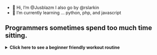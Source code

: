 - 👋 Hi, I’m @Jusblazm I also go by @rslarkin
- 🌱 I’m currently learning ... python, php, and javascript

<!---
Jusblazm/Jusblazm is a ✨ special ✨ repository because its `README.md` (this file) appears on your GitHub profile.
You can click the Preview link to take a look at your changes.
--->

## Programmers sometimes spend too much time sitting.

<details>
<summary><b>Click here to see a beginner friendly workout routine</b></summary>
<br>

# Weekly Exercise Routine

## Day 1: Cardio and Core
- **Warm-up (10-15 minutes):** Brisk walking or light jogging.
- **Cardio (30-45 minutes):** Choose one or a combination of activities like brisk walking, cycling, swimming, or using a cardio machine (treadmill, elliptical).
- **Core Exercises (15-20 minutes):** Planks, crunches, leg raises, and bicycle crunches. Perform each exercise for 2-3 sets of 12-15 repetitions.
- **Cool Down (5-10 minutes):** Stretching exercises focusing on the core muscles.

<details>
<summary><b>Click here to see some cooldown exercises</b></summary>

> ### Standing Forward Fold:
>> Stand with feet hip-width apart.<br>
>> Slowly bend forward at the hips, letting your upper body hang loosely.<br>
>> Hold onto elbows or reach for your toes if comfortable.<br>
>> Hold for 20-30 seconds, focusing on breathing deeply.

> ### Child's Pose:
>> Kneel on the floor with toes together and knees apart.<br>
>> Lower your hips towards your heels and extend your arms forward, resting your forehead on the floor or a yoga block.<br>
>> Hold for 20-30 seconds, breathing deeply into your lower back and hips.

> ### Seated Spinal Twist:
>> Sit on the floor with legs extended in front of you.<br>
>> Bend your right knee and cross it over your left leg, placing your foot flat on the floor.<br>
>> Twist your torso to the right, placing your left elbow on the outside of your right knee.<br>
>> Hold for 20-30 seconds, then switch sides.

> ### Cat-Cow Stretch:
>> Start on your hands and knees in a tabletop position.<br>
>> Inhale as you arch your back, dropping your belly towards the floor and lifting your head and tailbone (Cow Pose).<br>
>> Exhale as you round your spine, tucking your chin towards your chest and pressing into the floor with your hands (Cat Pose).<br>
>> Repeat this flowing movement for 30-60 seconds, coordinating with your breath.

</details>

## Day 2: Strength Training

- **Warm-up (10-15 minutes):** Jumping jacks, high knees, or a brisk walk.
- **Full Body Strength Training (30-45 minutes):** Use bodyweight exercises such as squats, lunges, push-ups, and rows. Aim for 2-3 sets of 12-15 repetitions for each exercise.
- **Core Exercises (10-15 minutes):** Repeat core exercises from Day 1 or include additional exercises like side planks and stability ball exercises.
- **Cool Down (5-10 minutes):** Gentle stretching focusing on all major muscle groups.

<details>
<summary><b>Click here to see some cooldown exercises</b></summary>

> ### Hip Flexor Stretch:
>> Kneel on your right knee, with your left foot in front and knee bent at 90 degrees.<br>
>> Shift your weight forward slightly, feeling a stretch in the front of your right hip.<br>
>> Hold for 20-30 seconds, then switch sides.

> ### Chest Opener Stretch:
>> Stand tall with feet hip-width apart.<br>
>> Clasp your hands behind your back and gently straighten your arms, lifting your chest and squeezing your shoulder blades together.<br>
>> Hold for 20-30 seconds, breathing deeply.

> ### Figure 4 Stretch:
>> Lie on your back with knees bent and feet flat on the floor.<br>
>> Cross your right ankle over your left knee, forming a figure 4 shape with your legs.<br>
>> Reach your hands around your left thigh and gently pull towards your chest.<br>
>> Hold for 20-30 seconds, then switch sides.

> ### Hamstring Stretch:
>> Sit on the floor with your right leg extended and left leg bent, sole of the left foot against your inner right thigh.<br>
>> Lean forward from your hips, reaching towards your right foot.<br>
>> Hold for 20-30 seconds, then switch legs.

</details>

## Day 3: Active Recovery

- **Low-intensity Activity (30-60 minutes):** Gentle walking, yoga, or stretching exercises to promote recovery and flexibility. This can also include activities like swimming or light cycling.
- **Foam Rolling (10-15 minutes):** Use a foam roller to massage and release tension in muscles.

## Day 4: Cardio and Core

- Follow the same structure as Day 1.

## Day 5: Strength Training

- Follow the same structure as Day 2.

## Day 6: Flexibility and Mobility

- **Dynamic Stretching (10-15 minutes):** Perform dynamic stretches to improve flexibility and mobility.

<details>
<summary><b>Click here to some dynamic stretches</b></summary>

> ### Leg Swings:
>> Stand tall with feet hip-width apart and hold onto a stable surface for balance (like a wall or chair).<br>
>> Swing one leg forward and backward in a controlled manner, gradually increasing the range of motion.<br>
>> Perform 10-15 swings on each leg.

> ### Arm Circles:
>> Stand with feet shoulder-width apart and extend your arms out to the sides at shoulder height.<br>
>> Make small circles with your arms, gradually increasing the size of the circles.<br>
>> Perform 10-15 circles forward and then 10-15 circles backward.

> ### High Knees:
>> Stand tall with feet hip-width apart.<br>
>> Lift one knee towards your chest, then quickly switch to lift the other knee.<br>
>> Continue alternating knees, aiming to bring them as high as comfortable.<br>
>> Perform 20-30 repetitions (10-15 on each side).

> ### Walking Lunges:
>> Take a step forward with your right leg and lower your body until both knees are bent at a 90-degree angle (or as far as comfortable).<br>
>> Push off your right foot to bring your left leg forward into the next lunge.<br>
>> Continue walking forward with alternating lunges for about 10-15 lunges on each leg.

> ### Hip Circles:
>> Stand with feet hip-width apart and place your hands on your hips.<br>
>> Make slow circles with your hips, focusing on a full range of motion.<br>
>> Perform 10-15 circles in one direction, then switch to the other direction.

> ### Torso Twists:
>> Stand with feet hip-width apart and arms extended out to the sides.<br>
>> Twist your torso to the right, bringing your left hand across your body to touch your right hand.<br>
>> Return to center and then twist to the left, bringing your right hand across your body to touch your left hand.<br>
>> Continue alternating twists for 10-15 repetitions on each side.

</details>

- **Yoga or Pilates (30-45 minutes):** Focus on poses or exercises that engage core muscles and improve flexibility.

<details>
<summary><b>Click here to see some yoga poses</b></summary>

> ### Mountain Pose (Tadasana):
>> Stand tall with feet hip-width apart, arms at your sides.<br>
>> Engage your thighs, lift your chest, and relax your shoulders.<br>
>> Hold for 30 seconds to 1 minute, focusing on steady breathing.

> ### Downward Facing Dog (Adho Mukha Svanasana):
>> Start on your hands and knees (Tabletop position).<br>
>> Lift your hips up and back, straightening your legs to form an inverted V shape.<br>
>> Press your palms into the mat and let your head hang freely between your arms.<br>
>> Hold for 30 seconds to 1 minute, breathing deeply.

> ### Warrior I (Virabhadrasana I):
>> From Downward Facing Dog, step your right foot forward between your hands.<br>
>> Rotate your left heel down and angle it slightly outward.<br>
>> Inhale and lift your torso, raising your arms overhead with palms facing each other.<br>
>> Bend your right knee to a 90-degree angle (or as comfortable), keeping your left leg straight and strong.<br>
>> Hold for 30 seconds to 1 minute, then switch sides.

> ### Tree Pose (Vrksasana):
>> Stand with feet hip-width apart.<br>
>> Shift your weight onto your left foot, bend your right knee, and place the sole of your right foot on the inner left thigh (or calf, avoiding the knee).<br>
>> Bring your hands to prayer position at your chest or extend them overhead.<br>
>> Find a focal point to help with balance and hold for 30 seconds to 1 minute, then switch sides.

> ### Child's Pose (Balasana):
>> Kneel on the floor, touching your big toes together and sit on your heels.<br>
>> Slowly lower your torso forward, bringing your forehead to rest on the mat and extending your arms in front of you or alongside your body.<br>
>> Hold for 1-2 minutes, focusing on deep breathing and relaxation.

> ### Cat-Cow Stretch (Marjaryasana-Bitilasana):
>> Start on your hands and knees in a tabletop position.<br>
>> Inhale as you arch your back, dropping your belly towards the floor and lifting your head and tailbone (Cow Pose).<br>
>> Exhale as you round your spine, tucking your chin towards your chest and pressing into the floor with your hands (Cat Pose).<br>
>> Flow between these two poses for 1-2 minutes, coordinating with your breath.

</details>

## Day 7: Rest

 - **Rest and Recovery:** Allow your body to recover fully from the week's activities.
</details>
